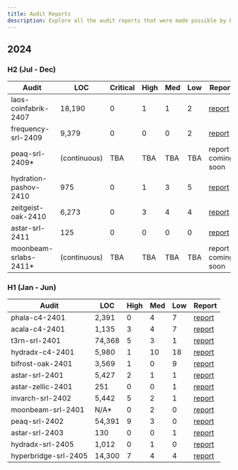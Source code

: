 ```yaml
---
title: Audit Reports
description: Explore all the audit reports that were made possible by PAL
---
```


## 2024 

### H2 (Jul - Dec)

| Audit                 | LOC          | Critical | High | Med | Low | Report                                                  |
|-----------------------|--------------|----------|------|-----|-----|---------------------------------------------------------|
| laos-coinfabrik-2407  | 18,190       | 0        | 1    | 1   | 2   | [report](/audit_reports/24h2/laos-coinfabrik-2407.pdf)  |
| frequency-srl-2409    | 9,379        | 0        | 0    | 0   | 2   | [report](/audit_reports/24h2/frequency-srl-2409.pdf)    |
| peaq-srl-2409*        | (continuous) | TBA      | TBA  | TBA | TBA | report coming soon                                      |
| hydration-pashov-2410 | 975          | 0        | 1    | 3   | 5   | [report](/audit_reports/24h2/hydration-pashov-2410.pdf) |
| zeitgeist-oak-2410    | 6,273        | 0        | 3    | 4   | 4   | [report](/audit_reports/24h2/zeitgeist-oak-2410.pdf)    |
| astar-srl-2411        | 125          | 0        | 0    | 0   | 0   | [report](/audit_reports/24h2/astar-srl-2411.pdf)        |
| moonbeam-srlabs-2411* | (continuous) | TBA      | TBA  | TBA | TBA | report coming soon                                      |

### H1 (Jan - Jun)

| Audit                | LOC    | High | Med  | Low  | Report                                                 |
|----------------------|--------|------|------|------|--------------------------------------------------------|
| phala-c4-2401        | 2,391  | 0    | 4    | 7    | [report](/audit_reports/24h1/phala-c4-2401.pdf)        |
| acala-c4-2401        | 1,135  | 3    | 4    | 7    | [report](/audit_reports/24h1/acala-c4-2401.pdf)        |
| t3rn-srl-2401        | 74,368 | 5    | 3    | 1    | [report](/audit_reports/24h1/t3rn-srl-2401.pdf)        |
| hydradx-c4-2401      | 5,980  | 1    | 10   | 18   | [report](/audit_reports/24h1/hydradx-c4-2401.pdf)      |
| bifrost-oak-2401     | 3,569  | 1    | 0    | 9    | [report](/audit_reports/24h1/bifrost-oak-2401.pdf)     |
| astar-srl-2401       | 5,427  | 2    | 1    | 1    | [report](/audit_reports/24h1/astar-srl-2401.pdf)       |
| astar-zellic-2401    | 251    | 0    | 0    | 1    | [report](/audit_reports/24h1/astar-zellic-2401.pdf)    |
| invarch-srl-2402     | 5,442  | 5    | 2    | 1    | [report](/audit_reports/24h1/invarch-srl-2402.pdf)     |
| moonbeam-srl-2401    | N/A*   | 0    | 2    | 0    | [report](/audit_reports/24h1/moonbeam-srl-2401.pdf)    |
| peaq-srl-2402        | 54,391 | 9    | 3    | 0    | [report](/audit_reports/24h1/peaq-srl-2402.pdf)        |
| astar-srl-2403       | 130    | 0    | 0    | 1    | [report](/audit_reports/24h1/astar-srl-2403.pdf)       |
| hydradx-srl-2405     | 1,012  | 0    | 1    | 0    | [report](/audit_reports/24h1/hydradx-srl-2405.pdf)     |
| hyperbridge-srl-2405 | 14,300 | 7    | 4    | 4    | [report](/audit_reports/24h1/hyperbridge-srl-2405.pdf) |
